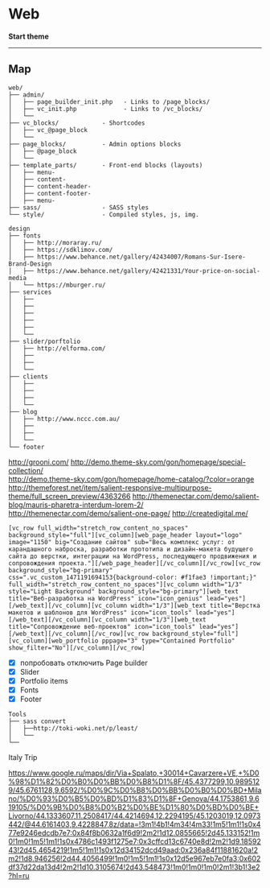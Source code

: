 # Web

**Start theme**


------------------------
Map
------------------------

```
web/
├── admin/           
│   ├── page_builder_init.php   - Links to /page_blocks/
│   ├── vc_init.php             - Links to /vc_blocks/
│   └──
├── vc_blocks/            - Shortcodes
│   ├── vc_@page_block
│   └──
├── page_blocks/          - Admin options blocks
│   ├── @page_block
│   └──
├── template_parts/       - Front-end blocks (layouts)
│   ├── menu-
│   ├── content-
│   ├── content-header-
│   ├── content-footer-
│   ├── menu-
├── sass/                 - SASS styles
└── style/                - Compiled styles, js, img.

```

```
design
├── fonts
│   ├── http://moraray.ru/
│   ├── https://sdklimov.com/
│   ├── https://www.behance.net/gallery/42434007/Romans-Sur-Isere-Brand-Design
│   ├── https://www.behance.net/gallery/42421331/Your-price-on-social-media
│   └── https://mburger.ru/
├── services
│   ├──
│   ├──
│   ├──
│   ├──
│   ├──
│   └──
├── slider/porftolio
│   ├── http://elforma.com/
│   ├── 
│   ├──
│   └──
├── clients
│   ├──
│   ├──
│   ├──
│   └──
├── blog
│   ├── http://www.nccc.com.au/
│   ├──
│   ├──
│   └──
└── footer
```

http://grooni.com/
http://demo.theme-sky.com/gon/homepage/special-collection/  
http://demo.theme-sky.com/gon/homepage/home-catalog/?color=orange
http://themeforest.net/item/salient-responsive-multipurpose-theme/full_screen_preview/4363266
http://themenectar.com/demo/salient-blog/mauris-pharetra-interdum-lorem-2/
http://themenectar.com/demo/salient-one-page/
http://createdigital.me/


`[vc_row full_width="stretch_row_content_no_spaces" background_style="full"][vc_column][web_page_header layout="logo" image="1150" big="Создание сайтов" sub="Весь комплекс услуг: от карандашного наброска, разработки прототипа и дизайн-макета будущего сайта до верстки, интеграции на WordPress, последующего продвижения и сопровождения проекта."][/web_page_header][/vc_column][/vc_row][vc_row background_style="bg-primary" css=".vc_custom_1471191694153{background-color: #f1fae3 !important;}" full_width="stretch_row_content_no_spaces"][vc_column width="1/3" style="Light Background" background_style="bg-primary"][web_text title="Веб-разработка на WordPress" icon="icon_genius" lead="yes"][/web_text][/vc_column][vc_column width="1/3"][web_text title="Верстка макетов и шаблонов для WordPress" icon="icon_tools" lead="yes"][/web_text][/vc_column][vc_column width="1/3"][web_text title="Сопровождение веб-проектов" icon="icon_tools" lead="yes"][/web_text][/vc_column][/vc_row][vc_row background_style="full"][vc_column][web_portfolio pppage="3" type="Contained Portfolio" show_filter="No"][/vc_column][/vc_row]`



- [x] попробовать отключить Рage builder
- [x] Slider
- [x] Portfolio items
- [x] Fonts
- [x] Footer

```
Tools
├── sass convert
│   ├──http://toki-woki.net/p/least/
│   └──
└── 
```



Italy Trip

https://www.google.ru/maps/dir/Via+Spalato,+30014+Cavarzere+VE,+%D0%98%D1%82%D0%B0%D0%BB%D0%B8%D1%8F/45.4377299,10.9895129/45.6761128,9.6592/%D0%9C%D0%B8%D0%BB%D0%B0%D0%BD+Milano/%D0%93%D0%B5%D0%BD%D1%83%D1%8F+Genova/44.1753861,9.619105/%D0%9B%D0%B8%D0%B2%D0%BE%D1%80%D0%BD%D0%BE+Livorno/44.1333607,11.2508417/44.4214694,12.2294195/45.1203019,12.0973442/@44.6161403,9.4228847,8z/data=!3m1!4b1!4m34!4m33!1m5!1m1!1s0x477e9246edcdb7e7:0x84f8b0632a1f6d9!2m2!1d12.0855665!2d45.133152!1m0!1m0!1m5!1m1!1s0x4786c1493f1275e7:0x3cffcd13c6740e8d!2m2!1d9.1859243!2d45.4654219!1m5!1m1!1s0x12d34152dcd49aad:0x236a84f11881620a!2m2!1d8.946256!2d44.4056499!1m0!1m5!1m1!1s0x12d5e967eb7e0fa3:0x602df37d22da13d4!2m2!1d10.3105674!2d43.548473!1m0!1m0!1m0!2m1!3b1!3e2?hl=ru
